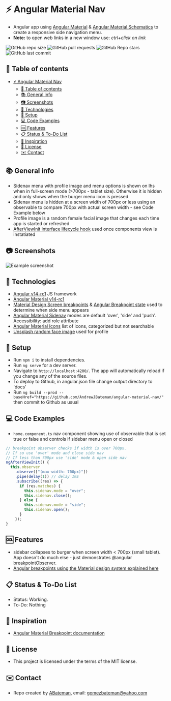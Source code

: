 # :zap: Angular Material Nav

* Angular app using [Angular Material](https://material.angular.io/) & [Angular Material Schematics](https://material.angular.io/guide/schematics) to create a responsive side navigation menu.
* **Note:** to open web links in a new window use: _ctrl+click on link_

![GitHub repo size](https://img.shields.io/github/repo-size/AndrewJBateman/angular-material-nav?style=plastic)
![GitHub pull requests](https://img.shields.io/github/issues-pr/AndrewJBateman/angular-material-nav?style=plastic)
![GitHub Repo stars](https://img.shields.io/github/stars/AndrewJBateman/angular-material-nav?style=plastic)
![GitHub last commit](https://img.shields.io/github/last-commit/AndrewJBateman/angular-material-nav?style=plastic)

## :page_facing_up: Table of contents

* [:zap: Angular Material Nav](#zap-angular-material-nav)
  * [:page_facing_up: Table of contents](#page_facing_up-table-of-contents)
  * [:books: General info](#books-general-info)
  * [:camera: Screenshots](#camera-screenshots)
  * [:signal_strength: Technologies](#signal_strength-technologies)
  * [:floppy_disk: Setup](#floppy_disk-setup)
  * [:computer: Code Examples](#computer-code-examples)
  * [:cool: Features](#cool-features)
  * [:clipboard: Status & To-Do List](#clipboard-status--to-do-list)
  * [:clap: Inspiration](#clap-inspiration)
  * [:file_folder: License](#file_folder-license)
  * [:envelope: Contact](#envelope-contact)

## :books: General info

* Sidenav menu with profile image and menu options is shown on lhs when in full-screen mode (>700px - tablet size). Otherwise it is hidden and only shows when the burger menu icon is pressed
* Sidenav menu is hidden at a screen width of 700px or less using an observable to compare 700px with actual screen width - see Code Example below
* Profile image is a random female facial image that changes each time app is started or refreshed
* [AfterViewInit interface lifecycle hook](https://angular.io/api/core/AfterViewInit) used once components view is instatiated

## :camera: Screenshots

![Example screenshot](./img/nav.png)

## :signal_strength: Technologies

* [Angular v14-rc1](https://angular.io/) JS framework
* [Angular Material v14-rc1](https://material.angular.io/)
* [Material Design Screen breakpoints](https://material.io/design/layout/responsive-layout-grid.html#breakpoints) & [Angular Breakpoint state](https://material.angular.io/cdk/layout/api) used to determine when side menu appears
* [Angular Material Sidenav](https://material.angular.io/components/sidenav/overview) modes are default 'over', 'side' and 'push'. Accessibility: add role attribute
* [Angular Material Icons](https://www.angularjswiki.com/angular/angular-material-icons-list-mat-icon-list/) list of icons, categorized but not searchable
* [Unsplash random face image](https://awik.io/generate-random-images-unsplash-without-using-api/) used for profile

## :floppy_disk: Setup

* Run `npm i` to install dependencies.
* Run `ng serve` for a dev server.
* Navigate to `http://localhost:4200/`. The app will automatically reload if you change any of the source files.
* To deploy to Github, in angular.json file change output directory to 'docs'
* Run `ng build --prod --baseHref="https://github.com/AndrewJBateman/angular-material-nav/"` then commit to Github as usual

## :computer: Code Examples

* `home.component.ts` nav component showing use of observable that is set true or false and controls if sidebar menu open or closed

```typescript
// breakpoint observer checks if width is over 700px.
// If so use 'over' mode and close side nav
// If less than 700px use 'side' mode & open side nav
ngAfterViewInit() {
  this.observer
    .observe(["(max-width: 700px)"])
    .pipe(delay(1)) // delay 1mS
    .subscribe((res) => {
      if (res.matches) {
        this.sidenav.mode = "over";
        this.sidenav.close();
      } else {
        this.sidenav.mode = "side";
        this.sidenav.open();
      }
    });
}
```

## :cool: Features

* sidebar collapses to burger when screen width < 700px (small tablet). App doesn't do much else - just demonstrates @angular breakpointObserver.
* [Angular breakpoints using the Material design system explained here](https://material.angular.io/cdk/layout/overview)

## :clipboard: Status & To-Do List

* Status: Working.
* To-Do: Nothing

## :clap: Inspiration

* [Angular Material Breakpoint documentation](https://material.angular.io/cdk/layout/api)

## :file_folder: License

* This project is licensed under the terms of the MIT license.

## :envelope: Contact

* Repo created by [ABateman](https://github.com/AndrewJBateman), email: gomezbateman@yahoo.com
